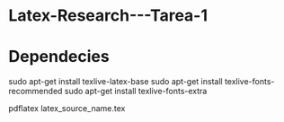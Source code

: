 # Latex-Research---Tarea-1

# Dependecies
sudo apt-get install texlive-latex-base
sudo apt-get install texlive-fonts-recommended
sudo apt-get install texlive-fonts-extra

pdflatex latex_source_name.tex